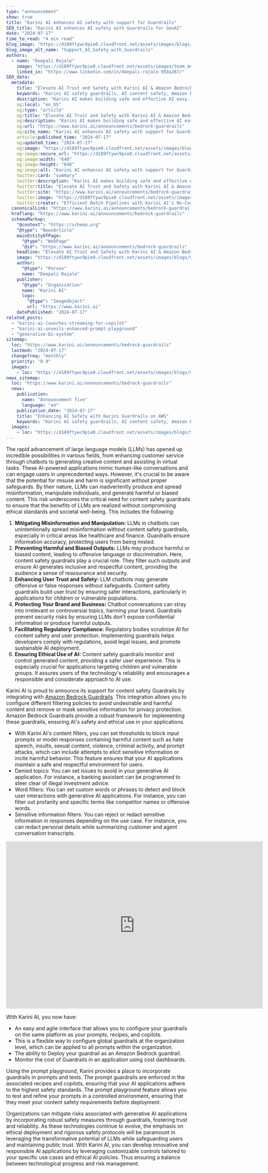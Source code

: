```yaml
---
type: "announcement"
show: true
title: "Karini AI enhances AI safety with support for Guardrails"
SEO_title: "Karini AI enhances AI safety with Guardrails for GenAI"
date: "2024-07-17"
time_to_read: "4 min read"
blog_image: "https://d189ftywc9pie0.cloudfront.net/assets/images/blogs/Support_AI_Safety_with_Guardrails.png"
blog_image_alt_name: "Support_AI_Safety_with_Guardrails"
authors:
  - name: "Deepali Rajale"
    image: "https://d189ftywc9pie0.cloudfront.net/assets/images/team_members/deepali-rajale.png"
    linked_in: "https://www.linkedin.com/in/deepali-rajale-958a267/"
SEO_data:
  metadata:
    title: "Elevate AI Trust and Safety with Karini AI & Amazon Bedrock Guardrails"
    keywords: "Karini AI safety guardrails, AI content safety, Amazon Bedrock integration, ethical AI applications, AI risk management"
    description: "Karini AI makes building safe and effective AI easy. Our interface lets you set up guardrails alongside everything else you need, so you can quickly develop responsible AI apps."
    og:local: "en_US"
    og:type: "article"
    og:title: "Elevate AI Trust and Safety with Karini AI & Amazon Bedrock Guardrails"
    og:description: "Karini AI makes building safe and effective AI easy. Our interface lets you set up guardrails alongside everything else you need, so you can quickly develop responsible AI apps."
    og:url: "https://www.karini.ai/announcements/bedrock-guardrails"
    og:site_name: "Karini AI enhances AI safety with support for Guardrails"
    article:published_time: "2024-07-17"
    og:updated_time: "2024-07-17"
    og:image: "https://d189ftywc9pie0.cloudfront.net/assets/images/blogs/Support_AI_Safety_with_Guardrails.png&w=640&q=75"
    og:image:secure_url: "https://d189ftywc9pie0.cloudfront.net/assets/images/blogs/Support_AI_Safety_with_Guardrails.png&w=640&q=75"
    og:image:width: "640"
    og:image:height: "640"
    og:image:alt: "Karini AI enhances AI safety with support for Guardrails"
    twitter:card: "summary"
    twitter:description: "Karini AI makes building safe and effective AI easy. Our interface lets you set up guardrails alongside everything else you need, so you can quickly develop responsible AI apps."
    twitter:title: "Elevate AI Trust and Safety with Karini AI & Amazon Bedrock Guardrails"
    twitter:site: "https://www.karini.ai/announcements/bedrock-guardrails"
    twitter:image: "https://d189ftywc9pie0.cloudfront.net/assets/images/blogs/Support_AI_Safety_with_Guardrails.png&w=640&q=75"
    twitter:creator: "Efficient Batch Pipelines with Karini AI's No-Code Generative AI Recipes"
  canonicalLink: "https://www.karini.ai/announcements/bedrock-guardrails"
  hreflang: "https://www.karini.ai/announcements/bedrock-guardrails"
  schemaMarkup:
    "@context": "https://schema.org"
    "@type": "NewsArticle"
    mainEntityOfPage:
      "@type": "WebPage"
      "@id": "https://www.karini.ai/announcements/bedrock-guardrails"
    headline: "Elevate AI Trust and Safety with Karini AI & Amazon Bedrock Guardrails"
    image: "https://d189ftywc9pie0.cloudfront.net/assets/images/blogs/Support_AI_Safety_with_Guardrails.png"
    author:
      "@type": "Person"
      name: "Deepali Rajale"
    publisher:
      "@type": "Organization"
      name: "Karini AI"
      logo:
        "@type": "ImageObject"
        url: "https://www.karini.ai"
    datePublished: "2024-07-17"
related_posts:
  - "karini-ai-launches-streaming-for-copilot"
  - "karini-ai-unveils-enhanced-prompt-playground"
  - "generative-bi-system"
sitemap:
  loc: "https://www.karini.ai/announcements/bedrock-guardrails"
  lastmod: "2024-07-17"
  changefreq: "monthly"
  priority: "0.9"
  images:
    - loc: "https://d189ftywc9pie0.cloudfront.net/assets/images/blogs/Support_AI_Safety_with_Guardrails.png"
news_sitemap:
  loc: "https://www.karini.ai/announcements/bedrock-guardrails"
  news:
    publication:
      name: "Announcement five"
      language: "en"
    publication_date: "2024-07-17"
    title: "Enhancing AI Safety with Karini Guardrails on AWS"
    keywords: "Karini AI safety guardrails, AI content safety, Amazon Bedrock integration, ethical AI applications, AI risk management"
  images:
    - loc: "https://d189ftywc9pie0.cloudfront.net/assets/images/blogs/Support_AI_Safety_with_Guardrails.png"
---
```


The rapid advancement of large language models (LLMs) has opened up incredible possibilities in various fields, from enhancing customer service through chatbots to generating creative content and assisting in virtual tasks. These AI-powered applications mimic human-like conversations and can engage users in unprecedented ways. However, it's crucial to be aware that the potential for misuse and harm is significant without proper safeguards. By their nature, LLMs can inadvertently produce and spread misinformation, manipulate individuals, and generate harmful or biased content. This risk underscores the critical need for content safety guardrails to ensure that the benefits of LLMs are realized without compromising ethical standards and societal well-being. This includes the following:

1. **Mitigating Misinformation and Manipulation:** LLMs in chatbots can unintentionally spread misinformation without content safety guardrails, especially in critical areas like healthcare and finance. Guardrails ensure information accuracy, protecting users from being misled.
2. **Preventing Harmful and Biased Outputs:** LLMs may produce harmful or biased content, leading to offensive language or discrimination. Here, content safety guardrails play a crucial role. They filter such outputs and ensure AI generates inclusive and respectful content, providing the audience a sense of reassurance and security.
3. **Enhancing User Trust and Safety:** LLM chatbots may generate offensive or false responses without safeguards. Content safety guardrails build user trust by ensuring safer interactions, particularly in applications for children or vulnerable populations.
4. **Protecting Your Brand and Business:** Chatbot conversations can stray into irrelevant or controversial topics, harming your brand. Guardrails prevent security risks by ensuring LLMs don't expose confidential information or produce harmful outputs.
5. **Facilitating Regulatory Compliance:** Regulatory bodies scrutinize AI for content safety and user protection. Implementing guardrails helps developers comply with regulations, avoid legal issues, and promote sustainable AI deployment.
6. **Ensuring Ethical Use of AI:** Content safety guardrails monitor and control generated content, providing a safer user experience. This is especially crucial for applications targeting children and vulnerable groups. It assures users of the technology's reliability and encourages a responsible and considerate approach to AI use.

Karini AI is proud to announce its support for content safety Guardrails by integrating with [Amazon Bedrock Guardrails](https://aws.amazon.com/bedrock/guardrails/). This integration allows you to configure different filtering policies to avoid undesirable and harmful content and remove or mask sensitive information for privacy protection. Amazon Bedrock Guardrails provide a robust framework for implementing these guardrails, ensuring AI's safety and ethical use in your applications.

- With Karini AI's content filters, you can set thresholds to block input prompts or model responses containing harmful content such as hate speech, insults, sexual content, violence, criminal activity, and prompt attacks, which can include attempts to elicit sensitive information or incite harmful behavior. This feature ensures that your AI applications maintain a safe and respectful environment for users.
- Denied topics: You can set issues to avoid in your generative AI application. For instance, a banking assistant can be programmed to steer clear of illegal investment advice.
- Word filters: You can set custom words or phrases to detect and block user interactions with generative AI applications. For instance, you can filter out profanity and specific terms like competitor names or offensive words.
- Sensitive information filters: You can reject or redact sensitive information in responses depending on the use case. For instance, you can redact personal details while summarizing customer and agent conversation transcripts.

<iframe width="700" height="455" src="https://www.youtube.com/embed/SM23u0W_Gao?si=RnrplOcUN_nW1oZx" title="AI safety with support for Guardrails" frameborder="0" allowfullscreen></iframe>

With Karini AI, you now have:

- An easy and agile interface that allows you to configure your guardrails on the same platform as your prompts, recipes, and copilots.
- This is a flexible way to configure global guardrails at the organization level, which can be applied to all prompts within the organization.
- The ability to Deploy your guardrail as an Amazon Bedrock guardrail.
- Monitor the cost of Guardrails in an application using cost dashboards.

Using the prompt playground, Karini provides a place to incorporate guardrails in prompts and tests. The prompt guardrails are enforced in the associated recipes and copilots, ensuring that your AI applications adhere to the highest safety standards. The prompt playground feature allows you to test and refine your prompts in a controlled environment, ensuring that they meet your content safety requirements before deployment.

Organizations can mitigate risks associated with generative AI applications by incorporating robust safety measures through guardrails, fostering trust and reliability. As these technologies continue to evolve, the emphasis on ethical deployment and rigorous safety protocols will be paramount in leveraging the transformative potential of LLMs while safeguarding users and maintaining public trust. With Karini AI, you can develop innovative and responsible AI applications by leveraging customizable controls tailored to your specific use cases and ethical AI policies. Thus ensuring a balance between technological progress and risk management.

